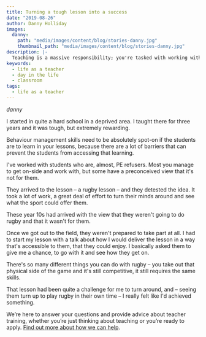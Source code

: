 ```yaml
---
title: Turning a tough lesson into a success
date: "2019-08-26"
author: Danny Holliday
images:
  danny:
    path: "media/images/content/blog/stories-danny.jpg"
    thumbnail_path: "media/images/content/blog/stories-danny.jpg"
description: |-
  Teaching is a massive responsibility; you're tasked with working with hundreds of students each day, and they're placed into your care – that's quite a demanding responsibility. But it's part of what you do as a teacher.
keywords:
  - life as a teacher
  - day in the life
  - classroom
tags:
  - life as a teacher
---
```


$danny$

I started in quite a hard school in a deprived area. I taught there for three years and it was tough, but extremely rewarding.

Behaviour management skills need to be absolutely spot-on if the students are to learn in your lessons, because there are a lot of barriers that can prevent the students from accessing that learning.

I've worked with students who are, almost, PE refusers. Most you manage to get on-side and work with, but some have a preconceived view that it's not for them.

They arrived to the lesson – a rugby lesson – and they detested the idea. It took a lot of work, a great deal of effort to turn their minds around and see what the sport could offer them.

These year 10s had arrived with the view that they weren't going to do rugby and that it wasn't for them.

Once we got out to the field, they weren't prepared to take part at all. I had to start my lesson with a talk about how I would deliver the lesson in a way that's accessible to them, that they could enjoy. I basically asked them to give me a chance, to go with it and see how they get on.

There's so many different things you can do with rugby – you take out that physical side of the game and it's still competitive, it still requires the same skills.

That lesson had been quite a challenge for me to turn around, and – seeing them turn up to play rugby in their own time – I really felt like I'd achieved something.

We’re here to answer your questions and provide advice about teacher training, whether you’re just thinking about teaching or you’re ready to apply. [Find out more about how we can help](/help-and-advice).